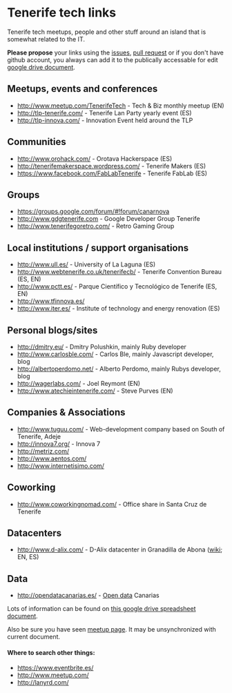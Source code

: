 Tenerife tech links
===================

Tenerife tech meetups, people and other stuff around an island that is somewhat related to the IT.

**Please propose** your links using the [issues](https://github.com/dmitry/tenerife/issues), [pull request](https://github.com/dmitry/tenerife/pulls) or if you don't have github account, you always can add it to the publically accessable for edit [google drive document](https://docs.google.com/document/d/1KDHkdGE5fQcPY0oZbvmtVaSQg-a0GbPOwrj7BULeXz8/edit?usp=sharing).


## Meetups, events and conferences

* http://www.meetup.com/TenerifeTech - Tech & Biz monthly meetup (EN)
* http://tlp-tenerife.com/ - Tenerife Lan Party yearly event (ES)
* http://tlp-innova.com/ - Innovation Event held around the TLP

## Communities

* http://www.orohack.com/ - Orotava Hackerspace (ES)
* http://tenerifemakerspace.wordpress.com/ - Tenerife Makers (ES)
* https://www.facebook.com/FabLabTenerife - Tenerife FabLab (ES)

## Groups

* https://groups.google.com/forum/#!forum/canarnova
* http://www.gdgtenerife.com - Google Developer Group Tenerife
* http://www.tenerifegoretro.com/ - Retro Gaming Group

## Local institutions / support organisations

* http://www.ull.es/ - University of La Laguna (ES)
* http://www.webtenerife.co.uk/tenerifecb/ - Tenerife Convention Bureau (ES, EN)
* http://www.pctt.es/ - Parque Científico y Tecnológico de Tenerife (ES, EN)
* http://www.tfinnova.es/
* http://www.iter.es/ - Institute of technology and energy renovation (ES)

## Personal blogs/sites

* http://dmitry.eu/ - Dmitry Polushkin, mainly Ruby developer
* http://www.carlosble.com/ - Carlos Ble, mainly Javascript developer, blog
* http://albertoperdomo.net/ - Alberto Perdomo, mainly Rubys developer, blog
* http://wagerlabs.com/ - Joel Reymont (EN)
* http://www.atechieintenerife.com/ - Steve Purves (EN)

## Companies & Associations

* http://www.tuguu.com/ - Web-development company based on South of Tenerife, Adeje
* http://innova7.org/ - Innova 7
* http://metriz.com/
* http://www.aentos.com/
* http://www.internetisimo.com/

## Coworking

* http://www.coworkingnomad.com/ - Office share in Santa Cruz de Tenerife

## Datacenters

* http://www.d-alix.com/ - D-Alix datacenter in Granadilla de Abona ([wiki](http://es.wikipedia.org/wiki/D-ALiX); EN, ES)

## Data

* http://opendatacanarias.es/ - [Open data](http://en.wikipedia.org/wiki/Open_data) Canarias



Lots of information can be found on [this google drive spreadsheet document](https://docs.google.com/spreadsheet/ccc?key=0Ao0fTZXChsthdEJqbkZYcG5zTWt2QWtQd0s5Wmp6OVE&usp=drive_web).

Also be sure you have seen [meetup page](http://www.meetup.com/TenerifeTech/pages/Bringing_High_Tech_Conferences_to_Tenerife_Oct%2713).
It may be unsynchronized with current document.

#### Where to search other things:

* https://www.eventbrite.es/
* http://www.meetup.com/
* http://lanyrd.com/
